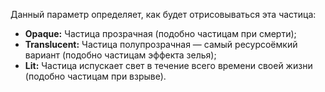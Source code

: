 Данный параметр определяет, как будет отрисовываться эта частица:

* **Opaque:** Частица прозрачная (подобно частицам при смерти);
* **Translucent:** Частица полупрозрачная — самый ресурсоёмкий вариант (подобно частицам эффекта зелья);
* **Lit:** Частица испускает свет в течение всего времени своей жизни (подобно частицам при взрыве).
